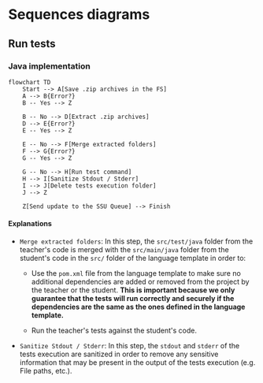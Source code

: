 # Sequences diagrams

## Run tests

### Java implementation

```mermaid
flowchart TD
    Start --> A[Save .zip archives in the FS]
    A --> B{Error?}
    B -- Yes --> Z

    B -- No --> D[Extract .zip archives]
    D --> E{Error?}
    E -- Yes --> Z

    E -- No --> F[Merge extracted folders]
    F --> G{Error?}
    G -- Yes --> Z

    G -- No --> H[Run test command]
    H --> I[Sanitize Stdout / Stderr]
    I --> J[Delete tests execution folder]
    J --> Z

    Z[Send update to the SSU Queue] --> Finish
```

#### Explanations

- `Merge extracted folders`: In this step, the `src/test/java` folder from the teacher's code is merged with the `src/main/java` folder from the student's code in the `src/` folder of the language template in order to: 

  - Use the `pom.xml` file from the language template to make sure no additional dependencies are added or removed from the project by the teacher or the student. **This is important because we only guarantee that the tests will run correctly and securely if the dependencies are the same as the ones defined in the language template.**

  - Run the teacher's tests against the student's code.

- `Sanitize Stdout / Stderr`: In this step, the `stdout` and `stderr` of the tests execution are sanitized in order to remove any sensitive information that may be present in the output of the tests execution (e.g. File paths, etc.).